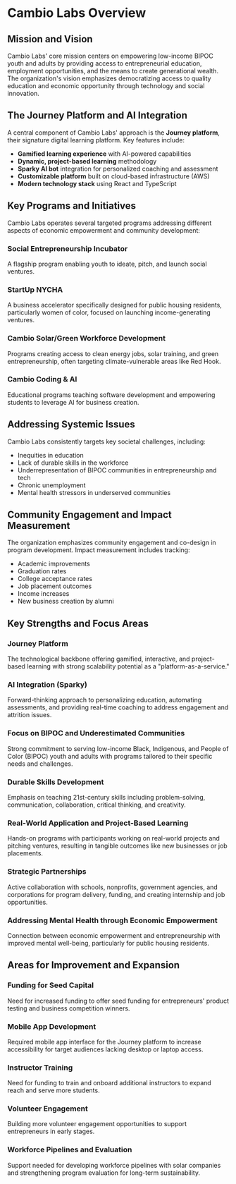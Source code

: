 # Cambio Labs Overview

## Mission and Vision

Cambio Labs' core mission centers on empowering low-income BIPOC youth and adults by providing access to entrepreneurial education, employment opportunities, and the means to create generational wealth. The organization's vision emphasizes democratizing access to quality education and economic opportunity through technology and social innovation.

## The Journey Platform and AI Integration

A central component of Cambio Labs' approach is the **Journey platform**, their signature digital learning platform. Key features include:

- **Gamified learning experience** with AI-powered capabilities
- **Dynamic, project-based learning** methodology  
- **Sparky AI bot** integration for personalized coaching and assessment
- **Customizable platform** built on cloud-based infrastructure (AWS)
- **Modern technology stack** using React and TypeScript

## Key Programs and Initiatives

Cambio Labs operates several targeted programs addressing different aspects of economic empowerment and community development:

### Social Entrepreneurship Incubator
A flagship program enabling youth to ideate, pitch, and launch social ventures.

### StartUp NYCHA  
A business accelerator specifically designed for public housing residents, particularly women of color, focused on launching income-generating ventures.

### Cambio Solar/Green Workforce Development
Programs creating access to clean energy jobs, solar training, and green entrepreneurship, often targeting climate-vulnerable areas like Red Hook.

### Cambio Coding & AI
Educational programs teaching software development and empowering students to leverage AI for business creation.

## Addressing Systemic Issues

Cambio Labs consistently targets key societal challenges, including:

- Inequities in education
- Lack of durable skills in the workforce  
- Underrepresentation of BIPOC communities in entrepreneurship and tech
- Chronic unemployment
- Mental health stressors in underserved communities

## Community Engagement and Impact Measurement

The organization emphasizes community engagement and co-design in program development. Impact measurement includes tracking:

- Academic improvements
- Graduation rates
- College acceptance rates
- Job placement outcomes
- Income increases
- New business creation by alumni

## Key Strengths and Focus Areas

### Journey Platform
The technological backbone offering gamified, interactive, and project-based learning with strong scalability potential as a "platform-as-a-service."

### AI Integration (Sparky)
Forward-thinking approach to personalizing education, automating assessments, and providing real-time coaching to address engagement and attrition issues.

### Focus on BIPOC and Underestimated Communities
Strong commitment to serving low-income Black, Indigenous, and People of Color (BIPOC) youth and adults with programs tailored to their specific needs and challenges.

### Durable Skills Development
Emphasis on teaching 21st-century skills including problem-solving, communication, collaboration, critical thinking, and creativity.

### Real-World Application and Project-Based Learning
Hands-on programs with participants working on real-world projects and pitching ventures, resulting in tangible outcomes like new businesses or job placements.

### Strategic Partnerships
Active collaboration with schools, nonprofits, government agencies, and corporations for program delivery, funding, and creating internship and job opportunities.

### Addressing Mental Health through Economic Empowerment
Connection between economic empowerment and entrepreneurship with improved mental well-being, particularly for public housing residents.

## Areas for Improvement and Expansion

### Funding for Seed Capital
Need for increased funding to offer seed funding for entrepreneurs' product testing and business competition winners.

### Mobile App Development  
Required mobile app interface for the Journey platform to increase accessibility for target audiences lacking desktop or laptop access.

### Instructor Training
Need for funding to train and onboard additional instructors to expand reach and serve more students.

### Volunteer Engagement
Building more volunteer engagement opportunities to support entrepreneurs in early stages.

### Workforce Pipelines and Evaluation
Support needed for developing workforce pipelines with solar companies and strengthening program evaluation for long-term sustainability.
